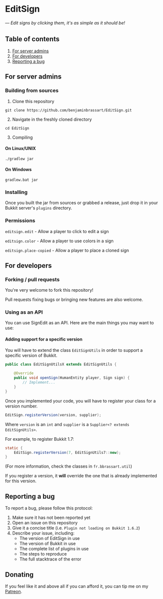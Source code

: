 # EditSign
###### &mdash; Edit signs by clicking them, it's as simple as it should be!

## Table of contents

1. [For server admins](#for-server-admins)
2. [For developers](#for-developers)
3. [Reporting a bug](#reporting-a-bug)

## For server admins
### Building from sources

1. Clone this repository

```
git clone https://github.com/benjaminbrassart/EditSign.git
```

2. Navigate in the freshly cloned directory

```
cd EditSign
```

3. Compiling

#### On Linux/UNIX

```
./gradlew jar
```

#### On Windows

```
gradlew.bat jar
```

### Installing

Once you built the jar from sources or grabbed a release,
just drop it in your Bukkit server's `plugins` directory.

### Permissions

`editsign.edit` - Allow a player to click to edit a sign

`editsign.color` - Allow a player to use colors in a sign

`editsign.place-copied` - Allow a player to place a cloned sign

## For developers
### Forking / pull requests

You're very welcome to fork this repository!

Pull requests fixing bugs or bringing new features are also welcome.

### Using as an API

You can use SignEdit as an API. Here are the main things you may want
to use:

#### Adding support for a specific version

You will have to extend the class `EditSignUtils` in order to support
a specific version of Bukkit.

```java
public class EditSignUtilsX extends EditSignUtils {
    
    @Override
    public void openSign(HumanEntity player, Sign sign) {
        // Implement...
    }
}
```

Once you implemented your code, you will have to register your class
for a version number.

```java
EditSign.registerVersion(version, supplier);
```

Where `version` is an `int` and `supplier` is a `Supplier<? extends EditSignUtils>`.

For example, to register Bukkit 1.7:

```java
static {
    EditSign.registerVersion(7, EditSignUtils7::new);
}
```

(For more information, check the classes in `fr.bbrassart.util`)

If you register a version, it **will** override the one that is already implemented
for this version.

## Reporting a bug

To report a bug, please follow this protocol:

1. Make sure it has not been reported yet
2. Open an issue on this repository
3. Give it a concise title (i.e. `Plugin not loading on Bukkit 1.6.2`)
4. Describe your issue, including:
    + The version of EditSign in use
    + The version of Bukkit in use
    + The complete list of plugins in use 
    + The steps to reproduce
    + The full stacktrace of the error
   
## Donating

If you feel like it and above all if you can afford it, you can tip me
on my [Patreon](https://www.patreon.com/benyoulp).